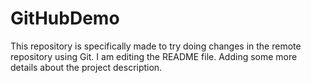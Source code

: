 # GitHubDemo
This repository is specifically made to try doing changes in the remote repository using Git.
I am editing the README file. Adding some more details about the project description.
